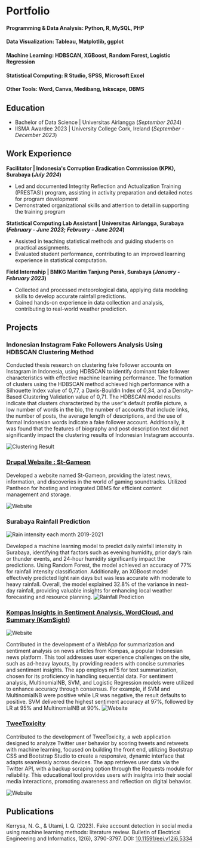 # Portfolio

#### Programming & Data Analysis: Python, R, MySQL, PHP
#### Data Visualization: Tableau, Matplotlib, ggplot
#### Machine Learning: HDBSCAN, XGBoost, Random Forest, Logistic Regression
#### Statistical Computing: R Studio, SPSS, Microsoft Excel
#### Other Tools: Word, Canva, Medibang, Inkscape, DBMS

## Education		        		
- Bachelor of Data Science | Universitas Airlangga (_September 2024_)
- IISMA Awardee 2023 | University College Cork, Ireland (_September - December 2023_)

## Work Experience
**Facilitator | Indonesia's Corruption Eradication Commission (KPK), Surabaya (_July 2024_)**
- Led and documented Integrity Reflection and Actualization Training (PRESTASI) program, assisting in activity preparation and detailed notes for program development
- Demonstrated organizational skills and attention to detail in supporting the training program

**Statistical Computing Lab Assistant | Universitas Airlangga, Surabaya (_February - June 2023; February - June 2024_)**
- Assisted in teaching statistical methods and guiding students on practical assignments.
- Evaluated student performance, contributing to an improved learning experience in statistical computation.

**Field Internship | BMKG Maritim Tanjung Perak, Surabaya (_January - February 2023_)**
- Collected and processed meteorological data, applying data modeling skills to develop accurate rainfall predictions.
- Gained hands-on experience in data collection and analysis, contributing to real-world weather prediction.

## Projects
### Indonesian Instagram Fake Followers Analysis Using HDBSCAN Clustering Method

Conducted thesis research on clustering fake follower accounts on Instagram in Indonesia, using HDBSCAN to identify dominant fake follower characteristics with effective machine learning performance. The formation of clusters using the HDBSCAN method achieved high performance with a Silhouette Index value of 0,77, a Davis-Bouldin Index of 0,34, and a Density-Based Clustering Validation value of 0,71. The HDBSCAN model results indicate that clusters characterized by the user's default  profile picture, a low number of words in the bio, the number of accounts that include links, the number of posts, the average length of descriptions, and the use of formal Indonesian words indicate a fake follower account. Additionally, it was found that the features of biography and post description text did not significantly impact the clustering results of Indonesian Instagram accounts.

![Clustering Result](/assets/images/cluster_result.png)

### [Drupal Website : St-Gameon](https://dev-st-gameon.pantheonsite.io)

Developed a website named St-Gameon, providing the latest news, information, and discoveries in the world of gaming soundtracks. Utilized Pantheon for hosting and integrated DBMS for efficient content management and storage.

![Website](/assets/images/st_gameon.png)

### Surabaya Rainfall Prediction

![Rain intensity each month 2019-2021](/assets/images/rainfall.png)

Developed a machine learning model to predict daily rainfall intensity in Surabaya, identifying that factors such as evening humidity, prior day’s rain or thunder events, and 24-hour humidity significantly impact the predictions. Using Random Forest, the model achieved an accuracy of 77% for rainfall intensity classification. Additionally, an XGBoost model effectively predicted light rain days but was less accurate with moderate to heavy rainfall. Overall, the model explained 32.8% of the variance in next-day rainfall, providing valuable insights for enhancing local weather forecasting and resource planning.
![Rainfall Prediction](/assets/images/prediction.png)

### [Kompas Insights in Sentiment Analysis, WordCloud, and Summary (KomSight)](https://github.com/NaliaGK/KomSight)

![Website](/assets/images/komsight1.png)

Contributed in the development of a WebApp for summarization and sentiment analysis on news articles from Kompas, a popular Indonesian news platform. This tool addresses user experience challenges on the site, such as ad-heavy layouts, by providing readers with concise summaries and sentiment insights. The app employs mT5 for text summarization, chosen for its proficiency in handling sequential data. For sentiment analysis, MultinomialNB, SVM, and Logistic Regression models were utilized to enhance accuracy through consensus. For example, if SVM and MultinomialNB were positive while LR was negative, the result defaults to positive. SVM delivered the highest sentiment accuracy at 97%, followed by LR at 95% and MultinomialNB at 90%. 
![Website](/assets/images/komsight2.png)

### [TweeToxicity](https://github.com/Neek0tine/Tweetoxicity)

Contributed to the development of TweeToxicity, a web application designed to analyze Twitter user behavior by scoring tweets and retweets with machine learning, focused on building the front end, utilizing Bootstrap CSS and Bootstrap Studio to create a responsive, dynamic interface that adapts seamlessly across devices. The app retrieves user data via the Twitter API, with a backup scraping option through the Requests module for reliability. This educational tool provides users with insights into their social media interactions, promoting awareness and reflection on digital behavior.

![Website](/assets/images/tweetox.png)

## Publications
Kerrysa, N. G., & Utami, I. Q. (2023). Fake account detection in social media using machine learning methods: literature review. Bulletin of Electrical Engineering and Informatics, 12(6), 3790-3797. DOI: [10.11591/eei.v12i6.5334](https://www.beei.org/index.php/EEI/article/view/5334)
